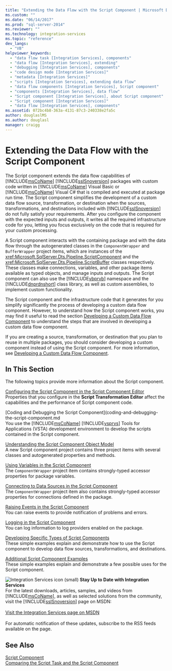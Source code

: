 ```yaml
---
title: "Extending the Data Flow with the Script Component | Microsoft Docs"
ms.custom: ""
ms.date: "06/14/2017"
ms.prod: "sql-server-2014"
ms.reviewer: ""
ms.technology: integration-services
ms.topic: "reference"
dev_langs: 
  - "VB"
helpviewer_keywords: 
  - "data flow task [Integration Services], components"
  - "data flow [Integration Services], extending"
  - "debugging [Integration Services], components"
  - "code design mode [Integration Services]"
  - "metadata [Integration Services]"
  - "scripts [Integration Services], extending data flow"
  - "data flow components [Integration Services], Script component"
  - "components [Integration Services], data flow"
  - "Script component [Integration Services], about Script component"
  - "Script component [Integration Services]"
  - "data flow [Integration Services], components"
ms.assetid: 072bc4b8-363a-4131-87c3-240338e2fa5c
author: douglaslMS
ms.author: douglasl
manager: craigg
---
```

# Extending the Data Flow with the Script Component
  The Script component extends the data flow capabilities of [!INCLUDE[msCoName](../../../includes/msconame-md.md)] [!INCLUDE[ssISnoversion](../../../includes/ssisnoversion-md.md)] packages with custom code written in [!INCLUDE[msCoName](../../../includes/msconame-md.md)] Visual Basic or [!INCLUDE[msCoName](../../../includes/msconame-md.md)] Visual C# that is compiled and executed at package run time. The Script component simplifies the development of a custom data flow source, transformation, or destination when the sources, transformations, and destinations included with [!INCLUDE[ssISnoversion](../../../includes/ssisnoversion-md.md)] do not fully satisfy your requirements. After you configure the component with the expected inputs and outputs, it writes all the required infrastructure code for you, letting you focus exclusively on the code that is required for your custom processing.  
  
 A Script component interacts with the containing package and with the data flow through the autogenerated classes in the `ComponentWrapper` and `BufferWrapper` project items, which are instances of the <xref:Microsoft.SqlServer.Dts.Pipeline.ScriptComponent> and the <xref:Microsoft.SqlServer.Dts.Pipeline.ScriptBuffer> classes respectively. These classes make connections, variables, and other package items available as typed objects, and manage inputs and outputs. The Script component can also use the [!INCLUDE[vbprvb](../../../includes/vbprvb-md.md)] namespace and the [!INCLUDE[dnprdnshort](../../../includes/dnprdnshort-md.md)] class library, as well as custom assemblies, to implement custom functionality.  
  
 The Script component and the infrastructure code that it generates for you simplify significantly the process of developing a custom data flow component. However, to understand how the Script component works, you may find it useful to read the section [Developing a Custom Data Flow Component](../../extending-packages-custom-objects/data-flow/developing-a-custom-data-flow-component.md) to understand the steps that are involved in developing a custom data flow component.  
  
 If you are creating a source, transformation, or destination that you plan to reuse in multiple packages, you should consider developing a custom component instead of using the Script component. For more information, see [Developing a Custom Data Flow Component](../../extending-packages-custom-objects/data-flow/developing-a-custom-data-flow-component.md).  
  
## In This Section  
 The following topics provide more information about the Script component.  
  
 [Configuring the Script Component in the Script Component Editor](configuring-the-script-component-in-the-script-component-editor.md)  
 Properties that you configure in the **Script Transformation Editor** affect the capabilities and the performance of Script component code.  
  
 [Coding and Debugging the Script Component](coding-and-debugging-the-script-component.md  
 You use the [!INCLUDE[msCoName](../../../includes/msconame-md.md)] [!INCLUDE[vsprvs](../../../includes/vsprvs-md.md)] Tools for Applications (VSTA) development environment to develop the scripts contained in the Script component.  
  
 [Understanding the Script Component Object Model](understanding-the-script-component-object-model.md)  
 A new Script component project contains three project items with several classes and autogenerated properties and methods.  
  
 [Using Variables in the Script Component](using-variables-in-the-script-component.md)  
 The `ComponentWrapper` project item contains strongly-typed accessor properties for package variables.  
  
 [Connecting to Data Sources in the Script Component](connecting-to-data-sources-in-the-script-component.md)  
 The `ComponentWrapper` project item also contains strongly-typed accessor properties for connections defined in the package.  
  
 [Raising Events in the Script Component](raising-events-in-the-script-component.md)  
 You can raise events to provide notification of problems and errors.  
  
 [Logging in the Script Component](logging-in-the-script-component.md)  
 You can log information to log providers enabled on the package.  
  
 [Developing Specific Types of Script Components](../../extending-packages-scripting-data-flow-script-component-types/developing-specific-types-of-script-components.md)  
 These simple examples explain and demonstrate how to use the Script component to develop data flow sources, transformations, and destinations.  
  
 [Additional Script Component Examples](../../extending-packages-scripting-data-flow-script-component-examples/additional-script-component-examples.md)  
 These simple examples explain and demonstrate a few possible uses for the Script component.  
  
![Integration Services icon (small)](../../media/dts-16.gif "Integration Services icon (small)")  **Stay Up to Date with Integration Services**<br /> For the latest downloads, articles, samples, and videos from [!INCLUDE[msCoName](../../../includes/msconame-md.md)], as well as selected solutions from the community, visit the [!INCLUDE[ssISnoversion](../../../includes/ssisnoversion-md.md)] page on MSDN:<br /><br /> [Visit the Integration Services page on MSDN](http://go.microsoft.com/fwlink/?LinkId=136655)<br /><br /> For automatic notification of these updates, subscribe to the RSS feeds available on the page.  
  
## See Also  
 [Script Component](../../data-flow/transformations/script-component.md)   
 [Comparing the Script Task and the Script Component](../comparing-the-script-task-and-the-script-component.md)  
  
  
